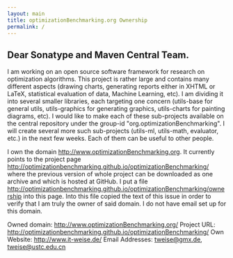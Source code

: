 ```yaml
---
layout: main
title: optimizationBenchmarking.org Ownership
permalink: /
---
```


## Dear Sonatype and Maven Central Team.

I am working on an open source software framework for research on optimization algorithms. This project is rather large and contains many different aspects (drawing charts, generating reports either in XHTML or LaTeX, statistical evaluation of data, Machine Learning, etc). I am dividing it into several smaller libraries, each targeting one concern (utils-base for general utils, utils-graphics for generating graphics, utils-charts for painting diagrams, etc). I would like to make each of these sub-projects available on the central repository under the group-id "org.optimizationBenchmarking". I will create several more such sub-projects (utils-ml, utils-math, evaluator, etc.) in the next few weeks. Each of them can be useful to other people.

I own the domain http://www.optimizationBenchmarking.org. It currently points to the project page http://optimizationbenchmarking.github.io/optimizationBenchmarking/ where the previous version of whole project can be downloaded as one archive and which is hosted at GitHub. I put a file http://optimizationbenchmarking.github.io/optimizationBenchmarking/ownership into this page. Into this file copied the text of this issue in order to verify that I am truly the owner of said domain. I do not have email set up for this domain.

Owned domain: http://www.optimizationBenchmarking.org/
Project URL: http://optimizationbenchmarking.github.io/optimizationBenchmarking/
Own Website: http://www.it-weise.de/
Email Addresses: tweise@gmx.de, tweise@ustc.edu.cn